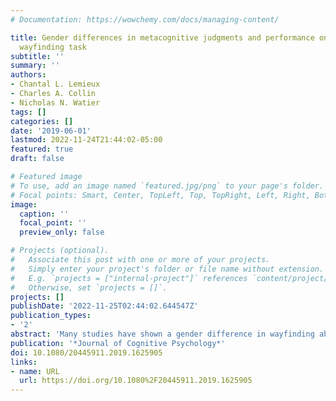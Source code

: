 ```yaml
---
# Documentation: https://wowchemy.com/docs/managing-content/

title: Gender differences in metacognitive judgments and performance on a goal-directed
  wayfinding task
subtitle: ''
summary: ''
authors:
- Chantal L. Lemieux
- Charles A. Collin
- Nicholas N. Watier
tags: []
categories: []
date: '2019-06-01'
lastmod: 2022-11-24T21:44:02-05:00
featured: true
draft: false

# Featured image
# To use, add an image named `featured.jpg/png` to your page's folder.
# Focal points: Smart, Center, TopLeft, Top, TopRight, Left, Right, BottomLeft, Bottom, BottomRight.
image:
  caption: ''
  focal_point: ''
  preview_only: false

# Projects (optional).
#   Associate this post with one or more of your projects.
#   Simply enter your project's folder or file name without extension.
#   E.g. `projects = ["internal-project"]` references `content/project/deep-learning/index.md`.
#   Otherwise, set `projects = []`.
projects: []
publishDate: '2022-11-25T02:44:02.644547Z'
publication_types:
- '2'
abstract: 'Many studies have shown a gender difference in wayfinding ability, including a related gender difference in global metacognitive self-assessment and spatial anxiety. However, few studies have examined whether there are gender differences in trial-by-trial self-assessment, or, what we term, local metacognition. We assessed trial-by-trial metacognitive performance in a sample of men and women engaging in a first-person goal-directed maze wayfinding task. Methods for assessing trial-by-trial metacognitive performance were adapted from Nelson and Narens’ (1990, Metamemory: A theoretical framework and new findings. The psychology of learning and motivation, 26, 125–141.) Metamemory framework. Results showed that men were more accurate at assessing their trial-by-trial performance than women when the assessment was made after performance. This suggests that women are more likely to err in assessing their past navigational performance, and thus may be less likely to undertake corrective control actions in the future.'
publication: '*Journal of Cognitive Psychology*'
doi: 10.1080/20445911.2019.1625905
links:
- name: URL
  url: https://doi.org/10.1080%2F20445911.2019.1625905
---
```

